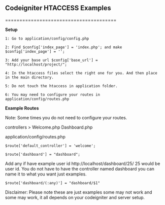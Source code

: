 <h2>Codeigniter HTACCESS Examples</h2>

=======================================

<b>Setup</b>

	1: Go to application/config/config.php

	2: Find $config['index_page'] = 'index.php'; and make $config['index_page'] = '';

	3: Add your base url $config['base_url'] = "http://localhost/project/";

	4: In the htaccess files select the right one for you. And then place in the main directory.

	5: Do not touch the htaccess in application folder.

	6: You may need to configure your routes in application/config/routes.php

<b>Example Routes</b>

Note: Some times you do not need to configure your routes.

controllers >
	Welcome.php
	Dashboard.php

application/config/routes.php

	$route['default_controller'] = 'welcome';
	
	$route['dashboard'] = "dashboard";

Add any if have example user id http://localhost/dashboard/25/ 25 would be user id. You do not have to have
the controller named dashboard you can name it to what you want just examples.

	$route['dashboard/(:any)'] = "dashboard/$1"

Disclaimer: Please note these are just examples some may not work and some may work, it all depends on your codeigniter and server setup.
